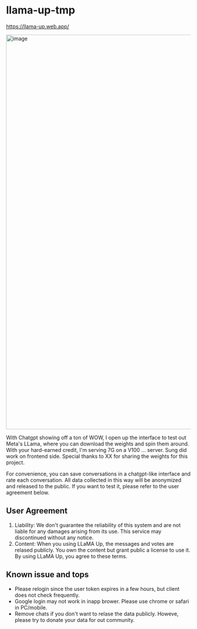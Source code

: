 # llama-up-tmp

https://llama-up.web.app/

<img width="1077" alt="image" src="https://user-images.githubusercontent.com/901975/222942381-e1a90204-6ad9-4e11-b21a-9de29e33217d.png">


With Chatgpt showing off a ton of WOW, I open up the interface to test out Meta's LLama, where you can download the weights and spin them around. With your hard-earned credit, I'm serving 7G on a V100 ... server. Sung did work on frontend side. Special thanks to XX for sharing the weights for this project.

For convenience, you can save conversations in a chatgpt-like interface and rate each conversation. All data collected in this way will be anonymized and released to the public. If you want to test it, please refer to the user agreement below.

## User Agreement
1. Liability: We don't guarantee the reliability of this system and are not liable for any damages arising from its use. This service may discontinued without any notice.
2. Content: When you using LLaMA Up, the messages and votes are relased publicly. You own the content but grant public a license to use it.
By using LLaMA Up, you agree to these terms.

## Known issue and tops
* Please relogin since the user token expires in a few hours, but client does not check frequently.
* Google login may not work in inapp brower. Please use chrome or safari in PC/mobile.
* Remove chats if you don't want to relase the data publicly. Howeve, please try to donate your data for out community.
